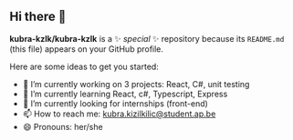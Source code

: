 ## Hi there 👋


**kubra-kzlk/kubra-kzlk** is a ✨ _special_ ✨ repository because its `README.md` (this file) appears on your GitHub profile.

Here are some ideas to get you started:

- 🔭 I’m currently working on 3 projects: React, C#, unit testing
- 🌱 I’m currently learning React, c#, Typescript, Express
- 👯 I’m currently looking for internships (front-end)
- 📫 How to reach me: kubra.kizilkilic@student.ap.be
- 😄 Pronouns: her/she
<!-- - ⚡ Fun fact: ...
-->
